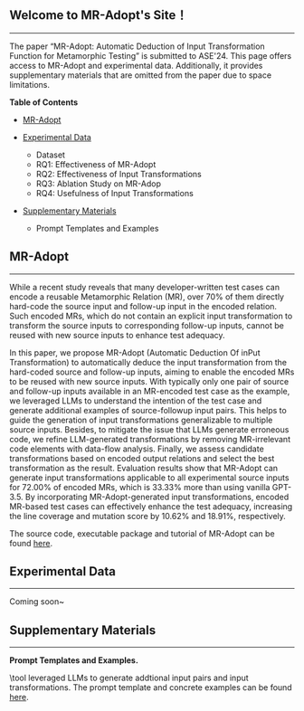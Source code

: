 <!-- ---
title: MR-Adopt: Automatic Deduction of Input Transformation Function for Metamorphic Testing
--- -->

## Welcome to MR-Adopt's Site！
----

The paper “MR-Adopt: Automatic Deduction of Input Transformation Function for Metamorphic Testing” is submitted to ASE'24. This page offers access to MR-Adopt and experimental data. Additionally, it provides supplementary materials that are omitted from the paper due to space limitations.


**Table of Contents**
- [MR-Adopt](#MR-Adopt)
- [Experimental Data](#experimental-data)
	+ Dataset
    + RQ1: Effectiveness of MR-Adopt
	+ RQ2: Effectiveness of Input Transformations
	+ RQ3: Ablation Study on MR-Adop
    + RQ4: Usefulness of Input Transformations

- [Supplementary Materials](#supplementary-materials)
	+ Prompt Templates and Examples


## MR-Adopt
---
While a recent study reveals that many developer-written test cases can encode a reusable Metamorphic Relation (MR), over 70% of them directly hard-code the source input and follow-up input in the encoded relation. Such encoded MRs, which do not contain an explicit input transformation to transform the source inputs to corresponding follow-up inputs, cannot be reused with new source inputs to enhance test adequacy.

In this paper, we propose MR-Adopt (Automatic Deduction Of inPut Transformation) to automatically deduce the input transformation from the hard-coded source and follow-up inputs, aiming to enable the encoded MRs to be reused with new source inputs. With typically only one pair of source and follow-up inputs available in an MR-encoded test case as the example, we leveraged LLMs to understand the intention of the test case and generate additional examples of source-followup input pairs. This helps to guide the generation of input transformations generalizable to multiple source inputs. Besides, to mitigate the issue that LLMs generate erroneous code, we refine LLM-generated transformations by removing MR-irrelevant code elements with data-flow analysis. Finally, we assess candidate transformations based on encoded output relations and select the best transformation as the result. Evaluation results show that MR-Adopt can generate input transformations applicable to all experimental source inputs for 72.00% of encoded MRs, which is 33.33% more than using vanilla GPT-3.5. By incorporating MR-Adopt-generated input transformations, encoded MR-based test cases can effectively enhance the test adequacy, increasing the line coverage and mutation score by 10.62% and 18.91%, respectively.

The source code, executable package and tutorial of MR-Adopt can be found [here](https://github.com/MR-Adopt/MR-Adopt.github.io). 



## Experimental Data
---

Coming soon~

<!-- **MTC Dataset.** 
MR-Adopt discovered a total of 11,350 MTCs from across OSS projects. Identified MTCs can be found [here](https://github.com/MR-Adopt/MR-Adopt.github.io/blob/main/experimentalData/MTC_Dataset.json). (NOTE: The experimental projects were collected on April 5th, 2022. Due to the continuous evolution of these projects, provided signatures and paths of MTCs may be outdated. If you encounter any outdated cases, please report the issue to us. Your contributions are greatly appreciated! 😄) -->


<!-- **RQ1: Soundness.** 
To evaluate the soundness of MR-Adopt in discovering MTCs, we manually examined 164 samples, and found 97% of them are true positives. This indicates the high precision of MR-Adopt in discovering MTCs and the high quality of our MTC dataset

The true positives can be found [here](https://github.com/MR-Adopt/MR-Adopt.github.io/blob/main/experimentalData/RQ1-soundnessTPs.java). \
The false positives can be found [here](https://github.com/MR-Adopt/MR-Adopt.github.io/blob/main/experimentalData/RQ1-soundnessFPs.java). 



**RQ2: Quality.** 
MR-Adopt synthesizes codified MRs from MTCs and applies filtering to remove low-quality MRs. To evaluate the effectiveness of this process, we prepared a set of new test inputs for each codified MR. Experimental results show that 97.18% of MR-Adopt synthesized MRs are of high quality and applicability to new inputs for automated test case generation, demonstrating the practical applicability of MR-Adopt.

The detailed experimental data can be found [here](https://github.com/MR-Adopt/MR-Adopt.github.io/blob/main/experimentalData/RQ2-quality.xlsx). 

**RQ3: Usefulness.** 
To demonstrate the usefulness of synthesized MRs in enhancing test adequacy, we compared test suites constructed from MR-Adopt codified MRs against developer-written and EvoSuite-generated test suites. We employ four metrics: line coverage, mutation score, percentage of covered mutants, and test strength.

We successfully ran PIT to generate 2,170 mutants for 51 target classes from 75 reusable codified MRs (totally 4,701 lines of code in target classes).

The detailed experimental data can be found [here](https://github.com/MR-Adopt/MR-Adopt.github.io/blob/main/experimentalData/RQ3-usefulnessData.xlsx). 


**RQ4: Comprehensibility.** 
To evaluate the comprehensibility of codified MRs, we conducted a qualitative study involving three participants and 52 samples. Results show that 55.76% to 75.00% of codified MRs are easily comprehended, showcasing their potential for practical adoption by developers.

The detailed studied codified MRs can be found [here](https://github.com/MR-Adopt/MR-Adopt.github.io/blob/main/experimentalData/RQ4-comprehensibility/qualitativeStudy-codifiedMRs/).  -->


## Supplementary Materials
---
<!-- These materials are omitted from the submitted paper due to space limitations, and the PDF document can be found. -->

**Prompt Templates and Examples.** 

\tool leveraged LLMs to generate addtional input pairs and input transformations. The prompt template and concrete examples can be found [here](https://github.com/MR-Adopt/MR-Adopt.github.io/blob/main/prompts/).

